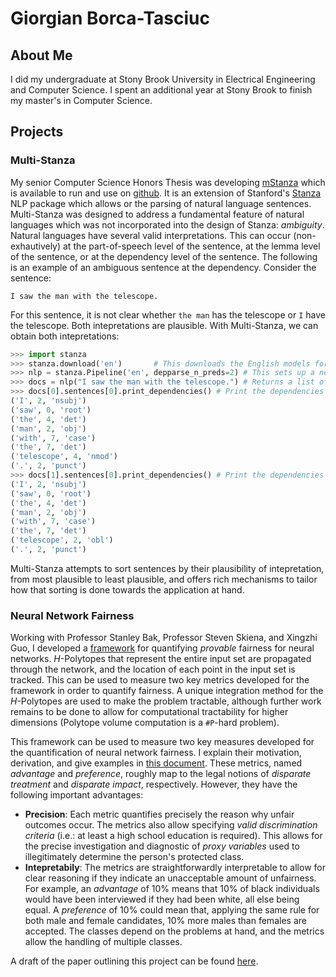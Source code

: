 # Giorgian Borca-Tasciuc

## About Me
I did my undergraduate at Stony Brook University in Electrical Engineering and Computer Science. I spent an additional year at Stony Brook to finish my master's in Computer Science.

## Projects

### Multi-Stanza
My senior Computer Science Honors Thesis was developing [mStanza](https://arxiv.org/abs/2208.03094) which is available to run and use on [github](https://github.com/giorgianb/multi-stanza). It is an extension of Stanford's [Stanza](https://github.com/stanfordnlp/stanza) NLP package which allows or the parsing of natural language sentences. Multi-Stanza was designed to address a fundamental feature of natural languages which was not incorporated into the design of Stanza: *ambiguity*. Natural languages have several valid interpretations. This can occur (non-exhautively) at the part-of-speech level of the sentence, at the lemma level of the sentence, or at the dependency level of the sentence. The following is an example of an ambiguous sentence at the dependency.
Consider the sentence:
````
I saw the man with the telescope.
````
For this sentence, it is not clear whether `the man` has the telescope or `I` have the telescope. Both intepretations are plausible. With Multi-Stanza, we can obtain both intepretations:
```python
>>> import stanza
>>> stanza.download('en')       # This downloads the English models for the neural pipeline
>>> nlp = stanza.Pipeline('en', depparse_n_preds=2) # This sets up a neural pipeline in English. It generates two results at the dependency parsing level.
>>> docs = nlp("I saw the man with the telescope.") # Returns a list of documents, each containing an interpretation of the sentence
>>> docs[0].sentences[0].print_dependencies() # Print the dependencies of the first interpretation. The man has the telescope
('I', 2, 'nsubj')
('saw', 0, 'root')
('the', 4, 'det')
('man', 2, 'obj')
('with', 7, 'case')
('the', 7, 'det')
('telescope', 4, 'nmod')
('.', 2, 'punct')
>>> docs[1].sentences[0].print_dependencies() # Print the dependencies of the second interpretation. I have the telescope!
('I', 2, 'nsubj')
('saw', 0, 'root')
('the', 4, 'det')
('man', 2, 'obj')
('with', 7, 'case')
('the', 7, 'det')
('telescope', 2, 'obl')
('.', 2, 'punct')
```

Multi-Stanza attempts to sort sentences by their plausibility of intepretation, from most plausible to least plausible, and offers rich mechanisms to tailor how that sorting is done towards the application at hand.


### Neural Network Fairness
Working with Professor Stanley Bak, Professor Steven Skiena, and Xingzhi Guo, I developed a [framework](https://github.com/giorgianb/nn_fairness) for quantifying *provable* fairness for neural networks. *H*-Polytopes that represent the entire input set are propagated through the network, and the location of each point in the input set is tracked. This can be used to measure two key metrics developed for the framework in order to quantify fairness. A unique integration method for the *H*-Polytopes are used to make the problem tractable, although further work remains to be done to allow for computational tractability for higher dimensions (Polytope volume computation is a `#P`-hard problem).

This framework can be used to measure two key measures developed for the quantification of neural network fairness. I explain their motivation, derivation, and give examples in [this document](https://github.com/giorgianb/giorgianb.github.io/blob/5c6aa4b79367afb80294b4077ac0878253f462ac/fairness-exploration.pdf). These metrics, named *advantage* and *preference*, roughly map to the legal notions of *disparate treatment* and *disparate impact*, respectively. However, they have the following important advantages:

- **Precision**: Each metric quantifies precisely the reason why unfair outcomes occur. The metrics also allow specifying *valid discrimination criteria* (i.e.: at least a high school education is required). This allows for the precise investigation and diagnostic of *proxy variables* used to illegitimately determine the person's protected class. 
- **Intepretabily**: The metrics are straightforwardly interpretable to allow for clear reasoning if they indicate an unacceptable amount of unfairness. For example, an *advantage* of 10% means that 10% of black individuals would have been interviewed if they had been white, all else being equal. A *preference* of 10% could mean that, applying the same rule for both male and female candidates, 10% more males than females are accepted. The classes depend on the problems at hand, and the metrics allow the handling of multiple classes.

A draft of the paper outlining this project can be found [here](https://github.com/giorgianb/giorgianb.github.io/blob/a1328fc2ee289e2ef3baef2f0d82891ef03e0a9b/Provable_Fairness_for_Neural_Network_Models_using_Formal_Verification.pdf).
